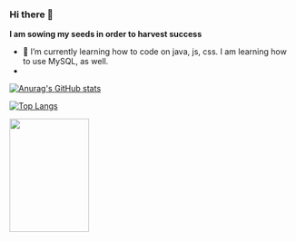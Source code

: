 ### Hi there 👋


**I am sowing my seeds in order to harvest success**


- 🌱 I’m currently learning how to code on java, js, css. I am learning how to use MySQL, as well.  
- 

[![Anurag's GitHub stats](https://github-readme-stats.vercel.app/api?username=sebastian1695)](https://github.com/sebastian1695/github-readme-stats)


[![Top Langs](https://github-readme-stats.vercel.app/api/top-langs/?username=sebastian1695)](https://github.com/sebastian1695/github-readme-stats)


<img src="https://cdn.jsdelivr.net/gh/devicons/devicon/icons/mysql/mysql-original-wordmark.svg" width="140" height="200">




  

          

